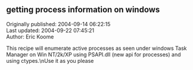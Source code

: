 ## getting process information on windows  
Originally published: 2004-09-14 06:22:15  
Last updated: 2004-09-22 07:45:21  
Author: Eric Koome  
  
This recipe will enumerate active processes as seen under windows Task Manager on Win NT/2k/XP using PSAPI.dll (new api for processes) and using ctypes.\nUse it as you please